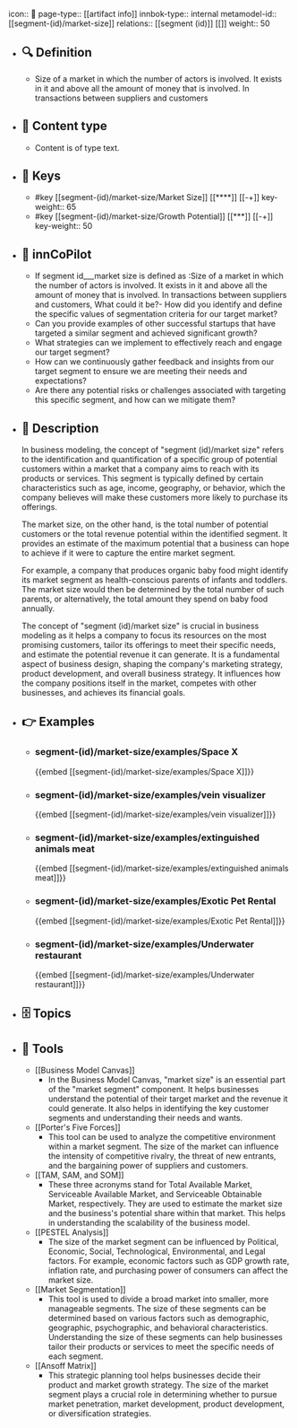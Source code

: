 icon:: 🧿
page-type:: [[artifact info]]
innbok-type:: internal
metamodel-id:: [[segment-(id)/market-size]]
relations:: [[segment (id)]] [[]]
weight:: 50

- ## 🔍 Definition
  - Size of a market in which the number of actors is involved. It exists in it and above all the amount of money that is involved. In transactions between suppliers and customers
- ## 📰 Content type 
  - Content is of type text.
  
- ## 🔑 Keys
  - #key [[segment-(id)/market-size/Market Size]] [[****]] [[-+]]
    key-weight:: 65
  - #key [[segment-(id)/market-size/Growth Potential]] [[***]] [[-+]]
    key-weight:: 50
- ## 🤖 innCoPilot
  - If segment id___market size is defined as :Size of a market in which the number of actors is involved. It exists in it and above all the amount of money that is involved. In transactions between suppliers and customers, What could it be?- How did you identify and define the specific values of segmentation criteria for our target market?
  - Can you provide examples of other successful startups that have targeted a similar segment and achieved significant growth?
  - What strategies can we implement to effectively reach and engage our target segment?
  - How can we continuously gather feedback and insights from our target segment to ensure we are meeting their needs and expectations?
  - Are there any potential risks or challenges associated with targeting this specific segment, and how can we mitigate them?
- ## 📖 Description
  In business modeling, the concept of "segment (id)/market size" refers to the identification and quantification of a specific group of potential customers within a market that a company aims to reach with its products or services. This segment is typically defined by certain characteristics such as age, income, geography, or behavior, which the company believes will make these customers more likely to purchase its offerings.
  
  The market size, on the other hand, is the total number of potential customers or the total revenue potential within the identified segment. It provides an estimate of the maximum potential that a business can hope to achieve if it were to capture the entire market segment.
  
  For example, a company that produces organic baby food might identify its market segment as health-conscious parents of infants and toddlers. The market size would then be determined by the total number of such parents, or alternatively, the total amount they spend on baby food annually.
  
  The concept of "segment (id)/market size" is crucial in business modeling as it helps a company to focus its resources on the most promising customers, tailor its offerings to meet their specific needs, and estimate the potential revenue it can generate. It is a fundamental aspect of business design, shaping the company's marketing strategy, product development, and overall business strategy. It influences how the company positions itself in the market, competes with other businesses, and achieves its financial goals.
- ## 👉 Examples
  - ### segment-(id)/market-size/examples/Space X
    {{embed [[segment-(id)/market-size/examples/Space X]]}}
  - ### segment-(id)/market-size/examples/vein visualizer
    {{embed [[segment-(id)/market-size/examples/vein visualizer]]}}
  - ### segment-(id)/market-size/examples/extinguished animals meat
    {{embed [[segment-(id)/market-size/examples/extinguished animals meat]]}}
  - ### segment-(id)/market-size/examples/Exotic Pet Rental
    {{embed [[segment-(id)/market-size/examples/Exotic Pet Rental]]}}
  - ### segment-(id)/market-size/examples/Underwater restaurant
    {{embed [[segment-(id)/market-size/examples/Underwater restaurant]]}}
  
- ## 🗄️ Topics
  
- ## 🧰 Tools
  - [[Business Model Canvas]]
    - In the Business Model Canvas, "market size" is an essential part of the "market segment" component. It helps businesses understand the potential of their target market and the revenue it could generate. It also helps in identifying the key customer segments and understanding their needs and wants.
  - [[Porter's Five Forces]]
    - This tool can be used to analyze the competitive environment within a market segment. The size of the market can influence the intensity of competitive rivalry, the threat of new entrants, and the bargaining power of suppliers and customers.
  - [[TAM, SAM, and SOM]]
    - These three acronyms stand for Total Available Market, Serviceable Available Market, and Serviceable Obtainable Market, respectively. They are used to estimate the market size and the business's potential share within that market. This helps in understanding the scalability of the business model.
  - [[PESTEL Analysis]]
    - The size of the market segment can be influenced by Political, Economic, Social, Technological, Environmental, and Legal factors. For example, economic factors such as GDP growth rate, inflation rate, and purchasing power of consumers can affect the market size.
  - [[Market Segmentation]]
    - This tool is used to divide a broad market into smaller, more manageable segments. The size of these segments can be determined based on various factors such as demographic, geographic, psychographic, and behavioral characteristics. Understanding the size of these segments can help businesses tailor their products or services to meet the specific needs of each segment.
  - [[Ansoff Matrix]]
    - This strategic planning tool helps businesses decide their product and market growth strategy. The size of the market segment plays a crucial role in determining whether to pursue market penetration, market development, product development, or diversification strategies.

